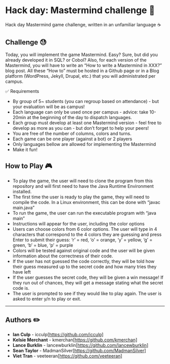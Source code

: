 # Hack day: Mastermind challenge :brain:
Hack day Mastermind game challenge, written in an unfamiliar language :coffee:

## Challenge :sweat:
Today, you will implement the game Mastermind.
Easy? Sure, but did you already developed it in SQL? or Cobol?
Also, for each version of the Mastermind, you will have to write an “How to write a Mastermind in XXX?” blog post.
All these “How to” must be hosted in a Github page or in a Blog platform (WordPress, Jekyll, Drupal, etc.) that you will administrated per campus.

:white_check_mark: Requirements
* By group of 5~ students (you can regroup based on attendance) - but your evaluation will be as campus!
* Each language can only be used once per campus - advice: take 10-20min at the beginning of the day to dispatch languages.
* Each group must develop at least one Mastermind version - feel free to develop as more as you can - but don’t forget to help your peers!
* You are free of the number of columns, colors and turns.
* Each game can be one player (against a bot) or 2 players
* Only languages bellow are allowed for implementing the Mastermind
* Make it fun!

## How to Play :video_game:
* To play the game, the user will need to clone the program from this repository and will first need to have the Java Runtime Environment installed.
* The first time the user is ready to play the game, they will need to compile the code.  In a Linux environment, this can be done with “javac main.java”
* To run the game, the user can run the executable program with “java main”
* Instructions will appear for the user, including the color options
* Users can choose colors from 6 color options.  The user will type in 4 characters that correspond to the 4 colors they are guessing and press Enter to submit their guess:
‘r’ = red, ‘o’ = orange, ‘y’ = yellow, ‘g’ = green, ‘b’ = blue, ‘p’ = purple
* Colors will be tested against original code and the user will be given information about the correctness of their code.
* If the user has not guessed the code correctly, they will be told how their guess measured up to the secret code and how many tries they have left
* If the user guesses the secret code, they will be given a win message!  If they run out of chances, they will get a message stating what the secret code is.
* The user is prompted to see if they would like to play again.  The user is asked to enter y/n to play or exit.

---

## Authors :pencil2:
* **Ian Culp** - icculp[https://github.com/icculp]
* **Kelsie Merchant** - kmerchan[https://github.com/kmerchan]
* **Lance Burklin** - lancewburklin[https://github.com/lancewburklin]
* **Sean Taylor** - MadmanSilver[https://github.com/MadmanSilver]
* **Viet Tran** - veeteeran[https://github.com/veeteeran]
